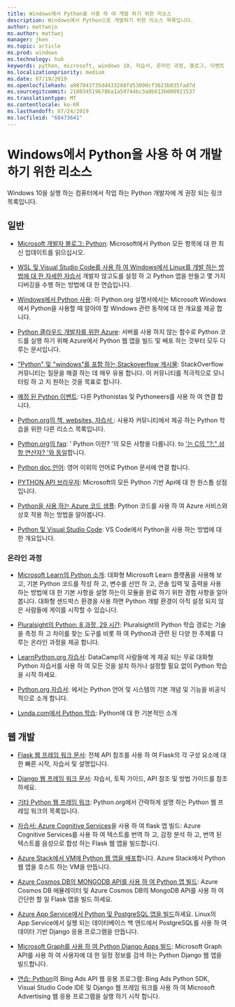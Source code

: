 ```yaml
---
title: Windows에서 Python을 사용 하 여 개발 하기 위한 리소스
description: Windows에서 Python으로 개발하기 위한 리소스 목록입니다.
author: mattwojo
ms.author: mattwoj
manager: jken
ms.topic: article
ms.prod: windows
ms.technology: hub
keywords: python, microsoft, windows 10, 자습서, 온라인 과정, 블로그, 이벤트
ms.localizationpriority: medium
ms.date: 07/19/2019
ms.openlocfilehash: a987043735dd433288fd53090cf3623b035fad7d
ms.sourcegitcommit: 210034519678ba1a59744bc3a0b613b000921537
ms.translationtype: MT
ms.contentlocale: ko-KR
ms.lasthandoff: 07/24/2019
ms.locfileid: "68473641"
---
```

# <a name="resources-for-developing-with-python-on-windows"></a>Windows에서 Python을 사용 하 여 개발 하기 위한 리소스

Windows 10을 실행 하는 컴퓨터에서 작업 하는 Python 개발자에 게 권장 되는 링크 목록입니다.

## <a name="general"></a>일반

- [Microsoft 개발자 블로그: Python](https://devblogs.microsoft.com/python/): Microsoft에서 Python 모든 항목에 대 한 최신 업데이트를 읽으십시오.

- [WSL 및 Visual Studio Code를 사용 하 여 Windows에서 Linux를 개발 하는 방법에 대 한 자세한 자습서](https://devblogs.microsoft.com/commandline/an-in-depth-tutorial-on-linux-development-on-windows-with-wsl-and-visual-studio-code/) 개발자 않고도를 설정 하 고 Python 앱을 만들고 몇 가지 디버깅을 수행 하는 방법에 대 한 연습입니다.

- [Windows에서 Python 사용](https://docs.python.org/3/using/windows.html): 이 Python.org 설명서에서는 Microsoft Windows에서 Python을 사용할 때 알아야 할 Windows 관련 동작에 대 한 개요를 제공 합니다.

- [Python 클라우드 개발자를 위한 Azure](https://docs.microsoft.com/azure/python/): 서버를 사용 하지 않는 함수로 Python 코드를 실행 하기 위해 Azure에서 Python 웹 앱을 빌드 및 배포 하는 것부터 모두 다루는 문서입니다.

- ["Python" 및 "windows"를 포함 하는 Stackoverflow 게시물](https://stackoverflow.com/questions/4750806/how-do-i-install-pip-on-windows/12476379): StackOverflow 커뮤니티는 질문을 해결 하는 데 매우 유용 합니다. 이 커뮤니티를 적극적으로 모니터링 하 고 지 원하는 것을 목표로 합니다.

- [예정 된 Python 이벤트](https://www.python.org/events/python-events): 다른 Pythonistas 및 Pythoneers를 사용 하 여 연결 합니다.

- [Python.org의 책, websites, 자습서 ](https://wiki.python.org/moin/BeginnersGuide/Programmers): 사용자 커뮤니티에서 제공 하는 Python 학습을 위한 다른 리소스 목록입니다.

- [Python.org의 faq](https://docs.python.org/3/faq/): ' Python 이란? '의 모든 사항을 다룹니다. to ['는 C의 "?:" 삼항 연산자? '와 동일](https://docs.python.org/3/faq/programming.html#is-there-an-equivalent-of-c-s-ternary-operator)합니다.

- [Python doc 언어](https://wiki.python.org/moin/Languages): 영어 이외의 언어로 Python 문서에 연결 합니다.

- [PYTHON API 브라우저](https://docs.microsoft.com/python/api/?view=azure-python): Microsoft의 모든 Python 기반 Api에 대 한 원스톱 상점입니다.

- [Python을 사용 하는 Azure 코드 샘플](https://azure.microsoft.com/en-us/resources/samples/?platform=python&sort=0): Python 코드를 사용 하 여 Azure 서비스와 상호 작용 하는 방법을 알아봅니다.

- [Python 및 Visual Studio Code](https://code.visualstudio.com/docs/languages/python): VS Code에서 Python을 사용 하는 방법에 대 한 개요입니다.


### <a name="online-courses"></a>온라인 과정

- [Microsoft Learn의 Python 소개](https://docs.microsoft.com/en-us/learn/modules/intro-to-python/): 대화형 Microsoft Learn 플랫폼을 사용해 보고, 기본 Python 코드를 작성 하 고, 변수를 선언 하 고, 콘솔 입력 및 출력을 사용 하는 방법에 대 한 기본 사항을 설명 하는이 모듈을 완료 하기 위한 경험 사항을 알아봅니다. 대화형 샌드박스 환경을 사용 하면 Python 개발 환경이 아직 설정 되지 않은 사람들에 게이를 시작할 수 있습니다.

- [Pluralsight의 Python: 8 과정, 29 시간](https://app.pluralsight.com/paths/skills/python): Pluralsight의 Python 학습 경로는 기술을 측정 하 고 차이를 찾는 도구를 비롯 하 여 Python과 관련 된 다양 한 주제를 다루는 온라인 과정을 제공 합니다.

- [LearnPython.org 자습서](https://www.learnpython.org/): DataCamp의 사람들에 게 제공 되는 무료 대화형 Python 자습서를 사용 하 여 모든 것을 설치 하거나 설정할 필요 없이 Python 학습을 시작 하세요.

- [Python.org 자습서](https://docs.python.org/3/tutorial/index.html): 에서는 Python 언어 및 시스템의 기본 개념 및 기능을 비공식적으로 소개 합니다.

- [Lynda.com에서 Python 학습](https://www.lynda.com/Python-tutorials/Learning-Python/661773-2.html): Python에 대 한 기본적인 소개

## <a name="web-development"></a>웹 개발

- [Flask 웹 프레임 워크 문서](https://flask.palletsprojects.com/en/1.1.x/): 전체 API 참조를 사용 하 여 Flask의 각 구성 요소에 대 한 빠른 시작, 자습서 및 설명입니다.

- [Django 웹 프레임 워크 문서](https://docs.djangoproject.com/en/2.2/): 자습서, 토픽 가이드, API 참조 및 방법 가이드를 참조 하세요.

- [기타 Python 웹 프레임 워크](https://wiki.python.org/moin/WebFrameworks): Python.org에서 간략하게 설명 하는 Python 웹 프레임 워크의 목록입니다.

- [자습서: Azure Cognitive Services](https://docs.microsoft.com/azure/cognitive-services/translator/tutorial-build-flask-app-translation-synthesis)을 사용 하 여 flask 앱 빌드: Azure Cognitive Services를 사용 하 여 텍스트를 번역 하 고, 감정 분석 하 고, 번역 된 텍스트를 음성으로 합성 하는 Flask 웹 앱을 빌드합니다.

- [Azure Stack에서 VM에 Python 웹 앱을 배포](https://docs.microsoft.com/azure-stack/user/azure-stack-dev-start-howto-vm-python)합니다. Azure Stack에서 Python 웹 앱을 호스트 하는 VM을 만듭니다.

- [Azure Cosmos DB의 MONGODB API를 사용 하 여 Python 앱 빌드](https://docs.microsoft.com/azure/cosmos-db/create-mongodb-flask): Azure Cosmos DB 에뮬레이터 및 Azure Cosmos DB의 MongoDB API를 사용 하 여 간단한 할 일 Flask 앱을 빌드 하세요.

- [Azure App Service에서 Python 및 PostgreSQL 앱을 빌드](https://docs.microsoft.com/azure/app-service/containers/tutorial-python-postgresql-app)하세요. Linux의 App Service에서 실행 되는 데이터베이스 백 엔드에서 PostgreSQL를 사용 하 여 데이터 기반 Django 응용 프로그램을 만듭니다.

- [Microsoft Graph를 사용 하 여 Python Django Apps 빌드](https://docs.microsoft.com/graph/tutorials/python): Microsoft Graph API를 사용 하 여 사용자에 대 한 일정 정보를 검색 하는 Python Django 웹 앱을 빌드합니다.

- [연습: Python](https://docs.microsoft.com/advertising/guides/walkthrough-web-application-python?view=bingads-13)의 Bing Ads API 웹 응용 프로그램: Bing Ads Python SDK, Visual Studio Code IDE 및 Django 웹 프레임 워크를 사용 하 여 Microsoft Advertising 웹 응용 프로그램을 실행 하기 시작 합니다.

<!-- ## Data Science and Machine Learning

- Anaconda - brief description
- Canopy - brief description
- TensorFlow - brief description
- Scikit-Learn, Keras, PyTorch, etc - brief descriptions

## Desktop GUI app and IoT development

- PyQT - brief description
- PyJs - brief description
- PyGUI - brief descriptio
- Kivy - brief descriptio
- PyGTK - brief descriptio
- WxPython - brief description
- PyGame - brief description (with links to our internal games once they're done?) -->
